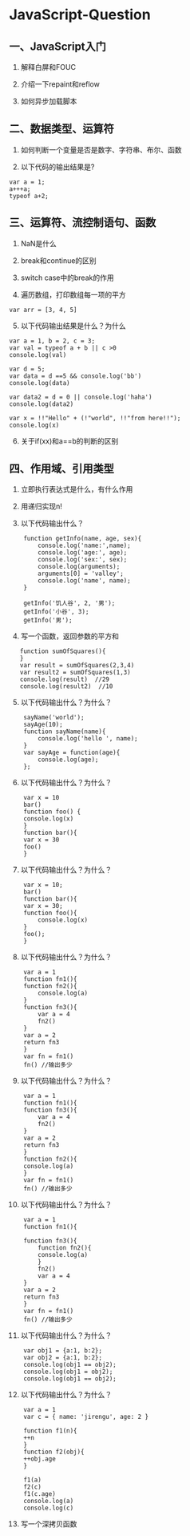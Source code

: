# JavaScript-Question

## 一、JavaScript入门
1. 解释白屏和FOUC

2. 介绍一下repaint和reflow

3. 如何异步加载脚本

## 二、数据类型、运算符
1. 如何判断一个变量是否是数字、字符串、布尔、函数

2. 以下代码的输出结果是?
```
var a = 1;  
a+++a;  
typeof a+2;
```

## 三、运算符、流控制语句、函数
1. NaN是什么

2. break和continue的区别

3. switch case中的break的作用

4. 遍历数组，打印数组每一项的平方
```
var arr = [3, 4, 5]
```

5. 以下代码输出结果是什么？为什么
```
var a = 1, b = 2, c = 3;
var val = typeof a + b || c >0
console.log(val) 

var d = 5;
var data = d ==5 && console.log('bb')
console.log(data)

var data2 = d = 0 || console.log('haha')
console.log(data2)
 
var x = !!"Hello" + (!"world", !!"from here!!");
console.log(x)
```

6. 关于if(xx)和a==b的判断的区别

## 四、作用域、引用类型
1. 立即执行表达式是什么，有什么作用

2. 用递归实现n!

3. 以下代码输出什么？
```
	function getInfo(name, age, sex){
		console.log('name:',name);
		console.log('age:', age);
		console.log('sex:', sex);
		console.log(arguments);
		arguments[0] = 'valley';
		console.log('name', name);
	}

    getInfo('饥人谷', 2, '男');
    getInfo('小谷', 3);
    getInfo('男');
```

4. 写一个函数，返回参数的平方和
```
   function sumOfSquares(){
   }
   var result = sumOfSquares(2,3,4)
   var result2 = sumOfSquares(1,3)
   console.log(result)  //29
   console.log(result2)  //10
```

5. 以下代码输出什么？为什么？
```
	sayName('world');
	sayAge(10);
	function sayName(name){
		console.log('hello ', name);
	}
	var sayAge = function(age){
		console.log(age);
	};
```

6. 以下代码输出什么？为什么？
```
    var x = 10
    bar() 
    function foo() {
    console.log(x)
    }
    function bar(){
    var x = 30
    foo()
    }
```

7. 以下代码输出什么？为什么？
```
    var x = 10;
    bar() 
    function bar(){
    var x = 30;
    function foo(){
        console.log(x) 
    }
    foo();
    }	
```
8. 以下代码输出什么？为什么？
```
    var a = 1
    function fn1(){
    function fn2(){
        console.log(a)
    }
    function fn3(){
        var a = 4
        fn2()
    }
    var a = 2
    return fn3
    }
    var fn = fn1()
    fn() //输出多少
```
9. 以下代码输出什么？为什么？
```
    var a = 1
    function fn1(){
    function fn3(){
        var a = 4
        fn2()
    }
    var a = 2
    return fn3
    }
    function fn2(){
    console.log(a)
    }
    var fn = fn1()
    fn() //输出多少
```

10. 以下代码输出什么？为什么？
```
    var a = 1
    function fn1(){

    function fn3(){
        function fn2(){
        console.log(a)
        }
        fn2()
        var a = 4
    }
    var a = 2
    return fn3
    }
    var fn = fn1()
    fn() //输出多少
```

11. 以下代码输出什么？为什么？
```
    var obj1 = {a:1, b:2};
    var obj2 = {a:1, b:2};
    console.log(obj1 == obj2);
    console.log(obj1 = obj2);
    console.log(obj1 == obj2);
```

12. 以下代码输出什么？为什么？
```
    var a = 1
    var c = { name: 'jirengu', age: 2 }

    function f1(n){
    ++n
    }
    function f2(obj){
    ++obj.age
    }

    f1(a) 
    f2(c) 
    f1(c.age) 
    console.log(a) 
    console.log(c) 
```

13. 写一个深拷贝函数